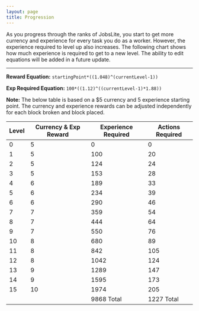 ```yaml
---
layout: page
title: Progression
---
```


As you progress through the ranks of JobsLite, you start to get more currency and experience for every task you do as a worker.
However, the experience required to level up also increases. The following chart shows how much experience is required to get to a new level.
The ability to edit equations will be added in a future update.

***

**Reward Equation:** `startingPoint*((1.048)^(currentLevel-1))`

**Exp Required Equation:** `100*((1.12)^((currentLevel-1)*1.88))`

**Note:** The below table is based on a $5 currency and 5 experience starting point.
The currency and experience rewards can be adjusted independently for each block broken and block placed.

| Level | Currency & Exp Reward | Experience Required | Actions Required |
|-------|-----------------------|---------------------|------------------|
| 0     | 5                     | 0                   | 0                |
| 1     | 5                     | 100                 | 20               |
| 2     | 5                     | 124                 | 24               |
| 3     | 5                     | 153                 | 28               |
| 4     | 6                     | 189                 | 33               |
| 5     | 6                     | 234                 | 39               |
| 6     | 6                     | 290                 | 46               |
| 7     | 7                     | 359                 | 54               |
| 8     | 7                     | 444                 | 64               |
| 9     | 7                     | 550                 | 76               |
| 10    | 8                     | 680                 | 89               |
| 11    | 8                     | 842                 | 105              |
| 12    | 8                     | 1042                | 124              |
| 13    | 9                     | 1289                | 147              |
| 14    | 9                     | 1595                | 173              |
| 15    | 10                    | 1974                | 205              |
|       |                       | 9868 Total          | 1227 Total       |
